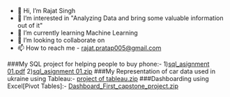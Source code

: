 - 👋 Hi, I’m Rajat Singh
- 👀 I’m interested in  "Analyzing Data and bring some valuable information out of it"
- 🌱 I’m currently learning Machine Learning
- 💞️ I’m looking to collaborate on
- 📫 How to reach me - rajat.pratap005@gmail.com

<!---
RajatSingh04/RajatSingh04 is a ✨ special ✨ repository because its `README.md` (this file) appears on your GitHub profile.
You can click the Preview link to take a look at your changes.
--->
###My SQL project for helping people to buy phone:-
1)[sql_asignment 01.pdf](https://github.com/RajatSingh04/RajatSingh04/files/9376020/sql_asignment.01.pdf)
2)[sql_asignment 01.zip](https://github.com/RajatSingh04/RajatSingh04/files/9376026/sql_asignment.01.zip)
###My Representation of car data used in ukraine using Tableau:-
[project of tableau.zip](https://github.com/RajatSingh04/RajatSingh04/files/9376027/project.of.tableau.zip)
###Dashboarding using Excel[Pivot Tables]:-
[Dashboard_First_capstone_project.zip](https://github.com/RajatSingh04/RajatSingh04/files/9376040/Dashboard_First_capstone_project.zip)
